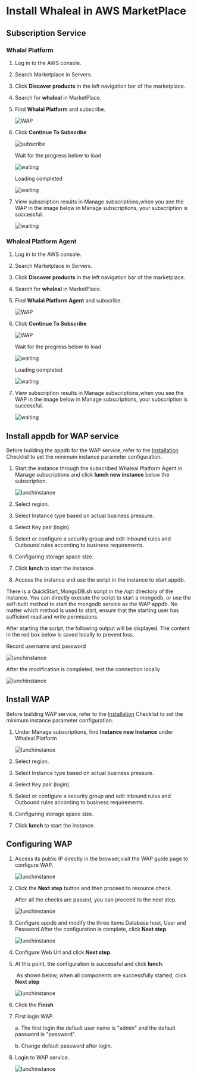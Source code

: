 # Install Whaleal in AWS MarketPlace

## Subscription Service

### Whalal Platform

1. Log in to the AWS console.

2. Search Marketplace in Servers.

3. Click **Discover products** in the left navigation bar of the marketplace.

4. Search for **whaleal** in MarketPlace.

5. Find **Whalal Platform** and subscribe.

   ![WAP](../../../images/whaleal-platform-Images/02-install-whaleal/WAP.png)

6. Click  **Continue  To Subscribe**

   ![subscribe](../../../images/whaleal-platform-Images/02-install-whaleal/subscribe.png)

   Wait for the progress below to load

   ![waiting](../../../images/whaleal-platform-Images/02-install-whaleal/waiting.png)

   Loading completed

   ![waiting](../../../images/whaleal-platform-Images/02-install-whaleal/completed.png)

7. View subscription results in Manage subscriptions,when you see the WAP in the image below in Manage subscriptions, your subscription is successful.

   ![waiting](../../../images/whaleal-platform-Images/02-install-whaleal/WAP2.png)

### Whaleal Platform Agent

1. Log in to the AWS console.

2. Search Marketplace in Servers.

3. Click **Discover products** in the left navigation bar of the marketplace.

4. Search for **whaleal** in MarketPlace.

5. Find **Whalal Platform Agent** and subscribe.

   ![WAP](../../../images/whaleal-platform-Images/02-install-whaleal/WhalealPlatformAgent.png)

6. Click  **Continue  To Subscribe**

   ![WAP](../../../images/whaleal-platform-Images/02-install-whaleal/AgentSbuscribe.png)

   Wait for the progress below to load

   ![waiting](../../../images/whaleal-platform-Images/02-install-whaleal/AgentWaiting.png)

   Loading completed

   ![waiting](../../../images/whaleal-platform-Images/02-install-whaleal/AgentCompleted.png)

7. View subscription results in Manage subscriptions,when you see the WAP in the image below in Manage subscriptions, your subscription is successful.

   ![waiting](../../../images/whaleal-platform-Images/02-install-whaleal/Agent.png)

## Install appdb for WAP service

Before building the appdb for the WAP service, refer to the [Installation](../02-HardwareAndSoftwareRequirements.md) Checklist to set the minimum instance parameter configuration.

1. Start the instance through the subscribed Whaleal Platform Agent in Manage subscriptions and click **lunch new instance** below the subscription.

   ![lunchinstance](../../../images/whaleal-platform-Images/02-install-whaleal/lunchinstance.png)

2. Select region.

3. Select Instance type based on actual business pressure.

4. Select Key pair (login).

5. Select or configure a security group and edit Inbound rules and Outbound rules according to business requirements.

6. Configuring storage space size.

7. Click **lunch** to start the instance.

1. Access the instance and use the script in the instance to start appdb.

There is a QuickStart_MongoDB.sh script in the /opt directory of the instance. You can directly execute the script to start a mongodb, or use the self-built method to start the mongodb service as the WAP appdb. No matter which method is used to start, ensure that the starting user has sufficient read and write permissions.

After starting the script, the following output will be displayed. The content in the red box below is saved locally to prevent loss.

Record username and password

![lunchinstance](../../../images/whaleal-platform-Images/02-install-whaleal/appdb.png)

After the modification is completed, test the connection locally

![lunchinstance](../../../images/whaleal-platform-Images/02-install-whaleal/auth.png)

## Install WAP

Before building  WAP service, refer to the [Installation](../02-HardwareAndSoftwareRequirements.md) Checklist to set the minimum instance parameter configuration.

1. Under Manage subscriptions, find **Instance new Instance** under Whaleal Platform

   ![lunchinstance](../../../images/whaleal-platform-Images/02-install-whaleal/waplunch.png)

2. Select region.

3. Select Instance type based on actual business pressure.

4. Select Key pair (login).

5. Select or configure a security group and edit Inbound rules and Outbound rules according to business requirements.

6. Configuring storage space size.

1. Click **lunch** to start the instance.

## Configuring WAP

1. Access its public IP directly in the browser,visit the WAP guide page to configure WAP.

   ![lunchinstance](../../../images/whaleal-platform-Images/02-install-whaleal/YDpage1.png)

2. Click the **Next step** button and then proceed to resource check.

   After all the checks are passed, you can proceed to the next step.

   ![lunchinstance](../../../images/whaleal-platform-Images/02-install-whaleal/resourcecheck.png)

3. Configure appdb and modify the three items Database host, User and Password.After the configuration is complete, click **Next step**.

   ![lunchinstance](../../../images/whaleal-platform-Images/02-install-whaleal/YDpage3.png)

4. Configure Web Url and click **Next step**.

5. At this point, the configuration is successful and click **lunch**.

   ​	As shown below, when all components are successfully started, click **Next step**

   ![lunchinstance](../../../images/whaleal-platform-Images/02-install-whaleal/YDpage4.png)

6. Click the **Finish**

7. First login WAP.

   a. The first login the default user name is "admin" and the default password is "password".

   b. Change default password after login.

8. Login to WAP service.

   ![lunchinstance](../../../images/whaleal-platform-Images/02-install-whaleal/success.png)
